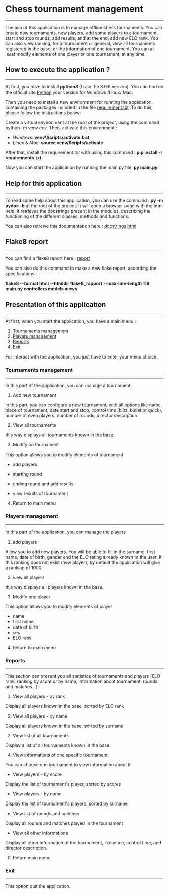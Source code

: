 # Chess tournament management
***
The aim of this application is to manage offline chess tournaments.
You can create new tournaments, new players, add some players to a tournament,
start and stop rounds, add results, and at the end, add new ELO rank. 
You can also view ranking, for a tournament or general, view all tournaments
registered in the base, or the information of one tournament. 
You can at least modify elements of one player or one tournament, at any time.

## How to execute the application ?
***
At first, you have to install ___python3___ (I use the 3.9.6 version). 
You can find on the official site 
[Python](https://www.python.org/downloads/) your version for 
Windows /Linux/ Mac.

Then you need to install a new environment for running the application, 
containing the packages included in the file 
[requirement.txt](https://github.com/maticha84/oc_p4_project/blob/master/requirements.txt)
.To do this, please follow the instructions below:

Create a virtual environment at the root of the project, using the command
python -m venv env. Then, activate this environment : 

- _Windows_: __venv\Scripts\activate.bat__
- _Linux_ & _Mac_: __source venv/Scripts/activate__

After that, install the requirement.txt with using this command : 
__pip install -r requirements.txt__

Now you can start the application by running the main.py file: __py main.py__


## Help for this application
***
To read some help about this application, you can use the command : 
__py -m pydoc -b__ at the root of the project. It will open a browser page
with the html help. it retrieves the docstrings present in the modules, 
describing the functioning of the different classes, methods and functions.

You can also retreive this documentation here :
[docstrings html](https://github.com/maticha84/oc_p4_project/tree/master/docstrings_html)


## Flake8 report
***

You can find a flake8 report here : 
[report](https://github.com/maticha84/oc_p4_project/tree/master/flake8_rapport)

You can also do this command to make a new flake report, according the 
specifications : 

__flake8 --format html --htmldir flake8_rapport 
--max-line-length 119 main.py controllers models views__


## Presentation of this application
***

At first, when you start the application, you have a main menu : 

1. [Tournaments management](#tournaments-management)
2. [Players management](#players-management)
3. [Reports](#reports)
4. [Exit](#exit)

For interact with the application, you just have to enter 
your menu choice.
### Tournaments management
***

In this part of the application, you can manage a tournament.

1. Add new tournament

in this part, you can configure a new tournament, with all options 
like name, place of tournament, date start and stop, control time
(blitz, bullet or quick), number of even players, number of rounds, 
director description

2. View all tournaments
  
this way displays all tournaments known in the base. 

3. Modify on tournament
  
This option allows you to modify elements of tournament

- add players

- starting round

- ending round and add results

- view results of tournament

4. Return to main menu

### Players management
***
In this part of the application, you can manage the players

1. add players

Allow you to add new players. You will be able to fill in the surname, 
first name, date of birth, gender and the ELO rating already known to 
the user. If this ranking does not exist (new player), by default the
application will give a ranking of 1000.

2. view all players

this way displays all players known in the base.

3. Modify one player

This option allows you to modify elements of player
* name
* first name
* date of birth
* sex
* ELO rank
4. Return to main menu

### Reports
***
This section can present you all statistics of tournaments and players
(ELO rank, ranking by score or by name, information about tournament, 
rounds and matches...)

1. View all players - by rank

Display all players known in the base, sorted by ELO rank

2. View all players - by name

Display all players known in the base, sorted by surname

3. View list of all tournaments

Display a list of all tournaments known in the base.

4. View informations of one specific tournament

You can choose one tournament to view information about it.

* View players - by score

Display the list of tournament's player, sorted by scores

* View players - by name

Display the list of tournament's players, sorted by surname

* View list of rounds and matches

Display all rounds and matches played in the tournament

* View all other informations

Display all other information of the tournament, like place, 
control time, and director description.

0. Return main menu


### Exit
***

This option quit the application.